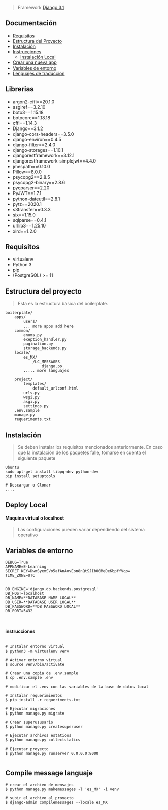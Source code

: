 > Framework [Django 3.1](https://docs.djangoproject.com/en/3.1/)

## Documentación

* [Requisitos](#requisitos)
* [Estructura del Proyecto](#estructura-del-proyecto)
* [Instalación](#instalacion)
* [Instrucciones](#instrucciones)
    - [Instalación Local](#local)
* [Crear una nueva app](#crear-una-nueva-app)
* [Variables de entorno](#variables-de-entorno)
* [Lenguajes de traduccion](#Compile-message-languaje) 

## Librerias

* argon2-cffi==20.1.0
* asgiref==3.2.10
* boto3==1.15.18
* botocore==1.18.18
* cffi==1.14.3
* Django==3.1.2
* django-cors-headers==3.5.0
* django-environ==0.4.5
* django-filter==2.4.0
* django-storages==1.10.1
* djangorestframework==3.12.1
* djangorestframework-simplejwt==4.4.0
* jmespath==0.10.0
* Pillow==8.0.0
* psycopg2==2.8.5
* psycopg2-binary==2.8.6
* pycparser==2.20
* PyJWT==1.7.1
* python-dateutil==2.8.1
* pytz==2020.1
* s3transfer==0.3.3
* six==1.15.0
* sqlparse==0.4.1
* urllib3==1.25.10
* xlrd==1.2.0


## Requisitos

- virtualenv
- Python 3
- pip
- (PostgreSQL) >= 11

## Estructura del proyecto
> Esta es la estructura básica del boilerplate.

```
boilerplate/
    apps/
        users/
        ... more apps add here
    common/
        enums.py
        exeption_handler.py
        pagination.py
        storage_backends.py
    locale/
        es_MX/
            /LC_MESSAGES
                django.po
        ..... more languajes

    project/
        templates/
            default_urlconf.html
        urls.py
        wsgi.py
        asgi.py
        settings.py
    .env.sample
    manage.py
    requeriments.txt

```
## Instalación
> Se deben instalar los requisitos mencionados anteriormente.
> En caso que la instalación de los paquetes falle, tomarse en cuenta el siguiente paquete

```
Ubuntu
sudo apt-get install libpq-dev python-dev
pip install setuptools

```

```
# Descargar o Clonar
....
```

## Deploy Local
#### Maquina virtual o localhost
> Las configuraciones pueden variar dependiendo del sistema operativo



## Variables de entorno
```
DEBUG=True
APPNAME=E-Learning
SECRET_KEY=DwmSyemSVo5afAnAovEon8nQtSJIb00MeDeKbpffVqo=
TIME_ZONE=UTC


DB_ENGINE='django.db.backends.postgresql'
DB_HOST=localhost
DB_NAME=**DATABASE NAME LOCAL**
DB_USER=**DATABASE USER LOCAL**
DB_PASSWORD=**DB PASSWORD LOCAL**
DB_PORT=5432



```

#### instrucciones
```

# Instalar entorno virtual 
$ python3 -m virtualenv venv

# Activar entorno virtual 
$ source venv/bin/activate

# Crear una copia de .env.sample
$ cp .env.sample .env

# modificar el .env con las variables de la base de datos local

# Instalar requerimientos
$ pip install -r requeriments.txt

# Ejecutar migraciones
$ python manage.py migrate

# Crear superususario
$ python manage.py createsuperuser

# Ejecutar archivos estaticos
$ python manage.py collectstatics

# Ejecutar proyecto
$ python manage.py runserver 0.0.0.0:8000


```


## Compile message languaje
```
# crear el archivo de mensajes 
$ python manage.py makemessages -l 'es_MX' -i venv

# subir el archivo al proyecto
$ django-admin compilemessages --locale es_MX
```